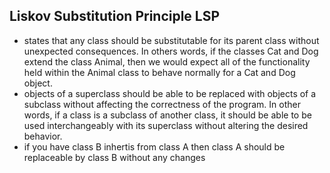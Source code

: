 ## Liskov Substitution Principle LSP
- states that any class should be substitutable for its parent class without unexpected consequences. In others words, if the classes Cat and Dog extend the class Animal, then we would expect all of the functionality held within the Animal class to behave normally for a Cat and Dog object.
- objects of a superclass should be able to be replaced with objects of a subclass without affecting the correctness of the program. In other words, if a class is a subclass of another class, it should be able to be used interchangeably with its superclass without altering the desired behavior.
- if you have class B inhertis from class A then class A should be replaceable by class B without any changes
